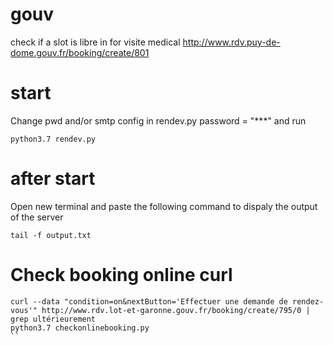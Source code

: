# gouv
check if a slot is libre in for visite medical http://www.rdv.puy-de-dome.gouv.fr/booking/create/801

# start
Change pwd and/or smtp config in rendev.py password = "***" and run
```
python3.7 rendev.py
```

# after start
Open new terminal and paste the following command to dispaly the output of the server
```
tail -f output.txt 
```

# Check booking online curl
```
curl --data "condition=on&nextButton='Effectuer une demande de rendez-vous'" http://www.rdv.lot-et-garonne.gouv.fr/booking/create/795/0 | grep ultérieurement
python3.7 checkonlinebooking.py
``
